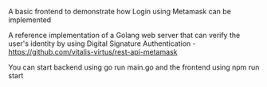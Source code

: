A basic frontend to demonstrate how Login using Metamask can be implemented

A reference implementation of a Golang web server that can verify the user's identity by using Digital Signature Authentication - https://github.com/vitalis-virtus/rest-api-metamask

You can start backend using go run main.go and the frontend using npm run start
